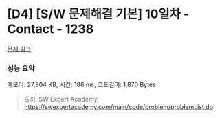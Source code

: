 # [D4] [S/W 문제해결 기본] 10일차 - Contact - 1238 

[문제 링크](https://swexpertacademy.com/main/code/problem/problemDetail.do?contestProbId=AV15B1cKAKwCFAYD) 

### 성능 요약

메모리: 27,904 KB, 시간: 186 ms, 코드길이: 1,870 Bytes



> 출처: SW Expert Academy, https://swexpertacademy.com/main/code/problem/problemList.do